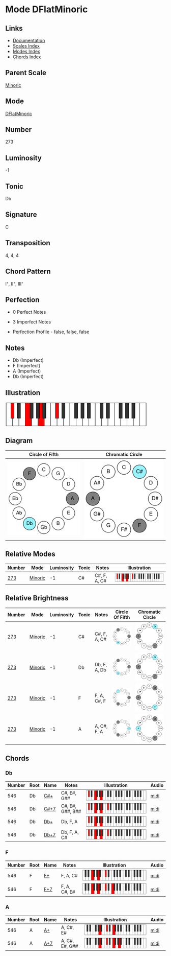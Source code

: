 # Mode DFlatMinoric

## Links

- [Documentation](README.md)
- [Scales Index](Scales.md)
- [Modes Index](Modes.md)
- [Chords Index](Chords.md)

## Parent Scale

[Minoric](ScaleMinoric.md)

## Mode

[DFlatMinoric](ModeDFlatMinoric.md)

## Number

273

## Luminosity

-1

## Tonic

Db

## Signature

C

## Transposition

4, 4, 4

## Chord Pattern

I⁺, II⁺, III⁺

## Perfection

 - 0 Perfect Notes

 - 3 Imperfect Notes

 - Perfection Profile - false, false, false

## Notes

- Db (Imperfect)
- F (Imperfect)
- A (Imperfect)
- Db (Imperfect)

## Illustration

![DFlatMinoric](ModeDFlatMinoric.png)

## Diagram

| Circle of Fifth | Chromatic Circle |
|-----------------|------------------|
| ![DFlatMinoric](CircleOfFifthModeDFlatMinoric.svg) | ![DFlatMinoric](ChromaticCircleModeDFlatMinoric.svg) |
## Relative Modes

| Number | Mode | Luminosity | Tonic | Notes | Illustration |
|--------|------|------------|-------|-------|--------------|
| [273](https://ianring.com/musictheory/scales/273) | [Minoric](ModeMinoric.md) | -1 | C# | C#, F, A, C# | ![CSharpMinoric](ModeCSharpMinoric.png) |
## Relative Brightness

| Number | Mode | Luminosity | Tonic | Notes | Circle Of Fifth | Chromatic Circle |
|--------|------|------------|-------|-------|-----------------|------------------|
| [273](https://ianring.com/musictheory/scales/273) | [Minoric](ModeMinoric.md) | -1 | C# | C#, F, A, C# | ![CSharpMinoric](CircleOfFifthModeCSharpMinoric.svg) | ![CSharpMinoric](ChromaticCircleModeCSharpMinoric.svg) |
| [273](https://ianring.com/musictheory/scales/273) | [Minoric](ModeMinoric.md) | -1 | Db | Db, F, A, Db | ![DFlatMinoric](CircleOfFifthModeDFlatMinoric.svg) | ![DFlatMinoric](ChromaticCircleModeDFlatMinoric.svg) |
| [273](https://ianring.com/musictheory/scales/273) | [Minoric](ModeMinoric.md) | -1 | F | F, A, C#, F | ![FNaturalMinoric](CircleOfFifthModeFNaturalMinoric.svg) | ![FNaturalMinoric](ChromaticCircleModeFNaturalMinoric.svg) |
| [273](https://ianring.com/musictheory/scales/273) | [Minoric](ModeMinoric.md) | -1 | A | A, C#, F, A | ![ANaturalMinoric](CircleOfFifthModeANaturalMinoric.svg) | ![ANaturalMinoric](ChromaticCircleModeANaturalMinoric.svg) |

## Chords

### Db

| Number | Root | Name | Notes | Illustration | Audio |
|--------|------|------|-------|--------------|-------|
| 546 | Db | [C#+](ChordCSharpAugmented.md) | C#, E#, G## | ![C#+](ChordCSharpAugmentedRootPosition.png) | [midi](ChordCSharpAugmentedRootPosition.mid) |
| 546 | Db | [C#+7](ChordCSharpAugmentedAugmentedSeventh.md) | C#, E#, G##, B## | ![C#+7](ChordCSharpAugmentedAugmentedSeventhRootPosition.png) | [midi](ChordCSharpAugmentedAugmentedSeventhRootPosition.mid) |
| 546 | Db | [Db+](ChordDFlatAugmented.md) | Db, F, A | ![Db+](ChordDFlatAugmentedRootPosition.png) | [midi](ChordDFlatAugmentedRootPosition.mid) |
| 546 | Db | [Db+7](ChordDFlatAugmentedAugmentedSeventh.md) | Db, F, A, C# | ![Db+7](ChordDFlatAugmentedAugmentedSeventhRootPosition.png) | [midi](ChordDFlatAugmentedAugmentedSeventhRootPosition.mid) |

### F

| Number | Root | Name | Notes | Illustration | Audio |
|--------|------|------|-------|--------------|-------|
| 546 | F | [F+](ChordFNaturalAugmented.md) | F, A, C# | ![F+](ChordFNaturalAugmentedRootPosition.png) | [midi](ChordFNaturalAugmentedRootPosition.mid) |
| 546 | F | [F+7](ChordFNaturalAugmentedAugmentedSeventh.md) | F, A, C#, E# | ![F+7](ChordFNaturalAugmentedAugmentedSeventhRootPosition.png) | [midi](ChordFNaturalAugmentedAugmentedSeventhRootPosition.mid) |

### A

| Number | Root | Name | Notes | Illustration | Audio |
|--------|------|------|-------|--------------|-------|
| 546 | A | [A+](ChordANaturalAugmented.md) | A, C#, E# | ![A+](ChordANaturalAugmentedRootPosition.png) | [midi](ChordANaturalAugmentedRootPosition.mid) |
| 546 | A | [A+7](ChordANaturalAugmentedAugmentedSeventh.md) | A, C#, E#, G## | ![A+7](ChordANaturalAugmentedAugmentedSeventhRootPosition.png) | [midi](ChordANaturalAugmentedAugmentedSeventhRootPosition.mid) |


